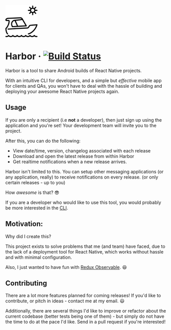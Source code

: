 <img src="./METAINF/yacht.png" alt="Harbor" width="100" height="100"/>


# Harbor &middot; [![Build Status](https://travis-ci.org/srishanbhattarai/Harbor.svg?branch=dev)](https://travis-ci.org/srishanbhattarai/Harbor)

Harbor is a tool to share Android builds of React Native projects. 

With an intuitive CLI for developers, and a simple but _effective_ mobile app for clients and QAs, you won't have to deal with the hassle of building and deploying your awesome React Native projects again.

## Usage
If you are only a recipient (i.e __not__ a developer), then just sign up using the application and you're set! Your development team will invite you to the project.

After this, you can do the following:
* View date/time, version, changelog associated with each release
* Download and open the latest release from within Harbor
* Get realtime notifications when a new release arrives.

Harbor isn't limited to this. You can setup other messaging applications (or any application, really) to receive notifications on every release. (or only certain releases - up to you)

How _awesome_ is that? :sunglasses:

If you are a developer who would like to use this tool, you would probably be more interested in the [CLI](https://github.com/srishanbhattarai/Harbor-cli).

## Motivation:
Why did I create this?

This project exists to solve problems that me (and team) have faced, due to the lack of a deployment tool for React Native, which works without hassle and with minimal configuration.

Also, I just wanted to have fun with [Redux Observable](https://redux-observable.js.org/). :satisfied:

## Contributing
There are a lot more features planned for coming releases! If you'd like to contribute, or pitch in ideas - contact me at my email. :smiley:

Additionally, there are several things I'd like to improve or refactor about the current codebase (better tests being one of them) - but simply do not have the time to do at the pace I'd like. Send in a pull request if you're interested!

